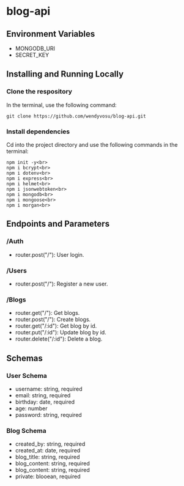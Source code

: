 # blog-api

Environment Variables
-
- MONGODB_URI
- SECRET_KEY

Installing and Running Locally
-
### Clone the respository
In the terminal, use the following command: 

```
git clone https://github.com/wendyvosu/blog-api.git
```

### Install dependencies
Cd into the project directory and use the following commands in the terminal: 

```
npm init -y<br>
npm i bcrypt<br>
npm i dotenv<br>
npm i express<br>
npm i helmet<br>
npm i jsonwebtoken<br>
npm i mongodb<br>
npm i mongoose<br>
npm i morgan<br>
```
Endpoints and Parameters
-
### /Auth
- router.post("/"): User login.

### /Users
- router.post("/"): Register a new user.

### /Blogs
- router.get("/"): Get blogs. 
- router.post("/"): Create blogs. 
- router.get("/:id"): Get blog by id. 
- router.put("/:id"): Update blog by id. 
- router.delete("/:id"): Delete a blog. 

Schemas
-
### User Schema
- username: string, required
- email: string, required
- birthday: date, required
- age: number
- password: string, required

### Blog Schema
- created_by: string, required
- created_at: date, required
- blog_title: string, required
- blog_content: string, required
- blog_content: string, required
- private: blooean, required

